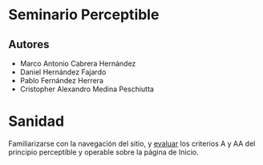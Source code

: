 # Seminario Perceptible
## Autores
- Marco Antonio Cabrera Hernández
- Daniel Hernández Fajardo
- Pablo Fernández Herrera
- Cristopher Alexandro Medina Peschiutta

# Sanidad
Familiarizarse con la navegación del sitio, y [evaluar]() los criterios A y AA del principio perceptible y operable sobre la página de Inicio.